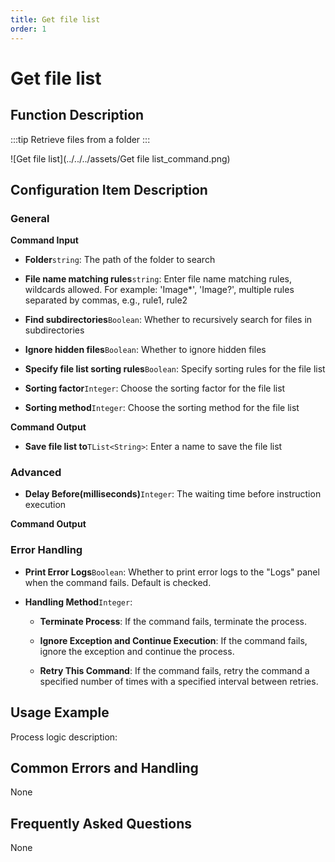 ```yaml
---
title: Get file list
order: 1
---
```


# Get file list

## Function Description

:::tip 
Retrieve files from a folder
:::

![Get file list](../../../assets/Get file list_command.png)

## Configuration Item Description

### General

**Command Input**

- **Folder**`string`: The path of the folder to search

- **File name matching rules**`string`: Enter file name matching rules, wildcards allowed. For example: 'Image*', 'Image?', multiple rules separated by commas, e.g., rule1, rule2

- **Find subdirectories**`Boolean`: Whether to recursively search for files in subdirectories

- **Ignore hidden files**`Boolean`: Whether to ignore hidden files

- **Specify file list sorting rules**`Boolean`: Specify sorting rules for the file list

- **Sorting factor**`Integer`: Choose the sorting factor for the file list

- **Sorting method**`Integer`: Choose the sorting method for the file list


**Command Output**

- **Save file list to**`TList<String>`: Enter a name to save the file list

### Advanced

- **Delay Before(milliseconds)**`Integer`: The waiting time before instruction execution


**Command Output**

### Error Handling

- **Print Error Logs**`Boolean`: Whether to print error logs to the "Logs" panel when the command fails. Default is checked. 

- **Handling Method**`Integer`:

    - **Terminate Process**: If the command fails, terminate the process.

    - **Ignore Exception and Continue Execution**: If the command fails, ignore the exception and continue the process.

    - **Retry This Command**: If the command fails, retry the command a specified number of times with a specified interval between retries.

## Usage Example

Process logic description:

## Common Errors and Handling

None

## Frequently Asked Questions

None

